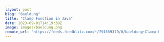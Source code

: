 ```yaml
---
layout: post
blog: "Baeldung"
title: "Clamp Function in Java"
date: 2023-09-01T14:19:30Z
image: images/baeldung.png
remote_url: "https://feeds.feedblitz.com/~/791659379/0/baeldung~Clamp-Function-in-Java"
---
```

